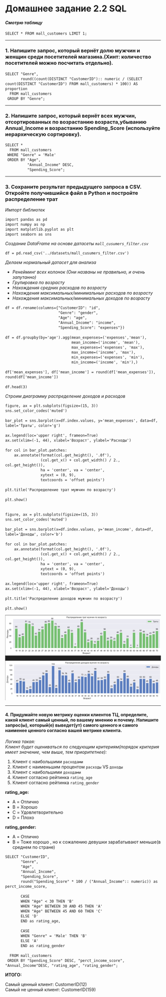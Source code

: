 # Домашнее задание 2.2 SQL


#### *Смотрю таблицу*
```
SELECT * FROM mall_customers LIMIT 1;
```

---
### 1. Напишите запрос, который вернёт долю мужчин и женщин среди посетителей магазина.(Хинт: количество посетителей можно посчитать отдельно).

```
SELECT "Genre",
       round((count(DISTINCT "CustomerID"):: numeric / (SELECT count(DISTINCT "CustomerID") FROM mall_customers) * 100)) AS proportion
  FROM mall_customers
 GROUP BY "Genre";
```
---
### 2. Напишите запрос, который вернёт всех мужчин, отсортированных по возрастанию возраста,убыванию Annual_Income и возрастанию Spending_Score (используйте иерархическую сортировку).

```
SELECT *
  FROM mall_customers
 WHERE "Genre" = 'Male'
 ORDER BY "Age",
          "Annual_Income" DESC,
          "Spending_Score";
```
---

### 3. Сохраните результат предыдущего запроса в CSV. Откройте получившийся файл в Python и постройте распределение трат

*Импорт библиотек*
```
import pandas as pd
import numpy as np
import matplotlib.pyplot as plt
import seaborn as sns

```
*Создание DataFrame на основе датасеты `mall_cusumers_filter.csv`*
```
df = pd.read_csv('../datasets/mall_cusumers_filter.csv')
```
*Делаем нормальный датасет для анализа*
- *Ренейминг всех колонок (Они названы не правильно, и очень запутанно)*
- *Групировка по возрасту*
- *Нахождения средних расходов по возрасту*
- *Нахождения максимальных/минимальных расходов по возрасту*
- *Нахождения максимальных/минимальных доходов по возрасту*
```
df = df.rename(columns={"CustomerID": "id",
                        "Genre": "gender",
                        "Age": "age",
                        "Annual_Income": "income",
                        "Spending_Score": "expenses"})

df = df.groupby(by='age').agg(mean_expenses=('expenses','mean'),
                              mean_income=('income', 'mean'),
                              max_expenses=('expenses', 'max'),
                              max_income=('income', 'max'),
                              min_expenses=('expenses', 'min'),
                              min_income=('income', 'min'),)

df['mean_expenses'], df['mean_income'] = round(df['mean_expenses']), round(df['mean_income'])

df.head(3)
```

*Строим диаграмму распределение доходов и расходов*

```
figure, ax = plt.subplots(figsize=(15, 3))
sns.set_color_codes('muted')

bar_plot = sns.barplot(x=df.index.values, y='mean_expenses', data=df, label='Траты', color='g')

ax.legend(loc='upper right', frameon=True)
ax.set(xlim=(-1, 44), xlabel='Возраст', ylabel='Расходы')

for col in bar_plot.patches:
    ax.annotate(format(col.get_height(), '.0f'),
                (col.get_x() + col.get_width() / 2., col.get_height()),
                ha = 'center', va = 'center',
                xytext = (0, 9),
                textcoords = 'offset points')

plt.title('Распределение трат мужчин по возрасту')

plt.show()


figure, ax = plt.subplots(figsize=(15, 3))
sns.set_color_codes('muted')

bar_plot = sns.barplot(x=df.index.values, y='mean_income', data=df, label='Доходы', color='b')

for col in bar_plot.patches:
    ax.annotate(format(col.get_height(), '.0f'),
                (col.get_x() + col.get_width() / 2., col.get_height()),
                ha = 'center', va = 'center',
                xytext = (0, 9),
                textcoords = 'offset points')

ax.legend(loc='upper right', frameon=True)
ax.set(xlim=(-1, 44), xlabel='Возраст', ylabel='Доходы')

plt.title('Распределение доходов мужчин по возрасту')

plt.show()
```
![Диаграммы](https://github.com/Rishat-Ver/1T_data_analyst/blob/main/images/2.2%20sql.jpg)

---
#### 4. Придумайте новую метрику оценки клиентов ТЦ, определите, какой клиент самый ценный, по вашему мнению и почему. Напишите запрос(ы), который(е) выведет(ут) самого ценного и самого наименее ценного согласно вашей метрике клиента.

*Логика такая:*<br>
*Клиент будет оцениваться по следующим критериям(порядок критерия имеет значение, чем выше, тем приоритетнее):*
1. Клиент с наибольшими `расходами`
2. Клиент с наименьшим процентом `расходы` VS `доходы`
3. Клиент с наибольшими `доходами`
4. Клиент согласно рейтинка `rating_age`
5. Клиент согласно рейтинка `rating_gender`

**rating_age:**
- A = Отлично
- B = Хорошо
- C = Удовлетворительно
- D = Плохо

**rating_gender:**
- A = Отлично
- B = Тоже хорошо , но к сожалению девушки зарабатывают меньше(в среднем по стране)
```
SELECT "CustomerID",
       "Genre",
       "Age",
       "Annual_Income",
       "Spending_Score",
       round("Spending_Score" * 100 / ("Annual_Income":: numeric)) as perct_income_score,

       CASE
       WHEN "Age" < 30 THEN 'B'
       WHEN "Age" BETWEEN 30 AND 45 THEN 'A'
       WHEN "Age" BETWEEN 45 AND 60 THEN 'C'
       ELSE 'D'
       END as rating_age,

       CASE
       WHEN "Genre" = 'Male' THEN 'B'
       ELSE 'A'
       END as rating_gender

  FROM mall_customers
 ORDER BY "Spending_Score" DESC, "perct_income_score", "Annual_Income"DESC, "rating_age", "rating_gender";
```
**ИТОГО:**

Самый ценный клиент: CustomerID(12)<br>
Самый не ценный клиент: CustomerID(159)
